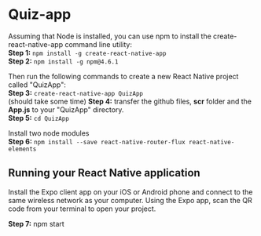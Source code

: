 # Quiz-app

Assuming that Node is installed, you can use npm to install the create-react-native-app command line utility: <br/>
**Step 1:** ```npm install -g create-react-native-app``` <br/>
**Step 2:** ```npm install -g npm@4.6.1``` <br/>

Then run the following commands to create a new React Native project called "QuizApp": <br/>
**Step 3:** ```create-react-native-app QuizApp``` <br/>
(should take some time)
**Step 4:** transfer the github files, **scr** folder and the **App.js** to your "QuizApp" directory. <br/>
**Step 5:** ```cd QuizApp``` <br/>

Install two node modules <br/>
**Step 6:** ```npm install --save react-native-router-flux react-native-elements``` <br/>

## Running your React Native application 

Install the Expo client app on your iOS or Android phone and connect to the same wireless network as your computer. Using the Expo app, scan the QR code from your terminal to open your project.<br/>

**Step 7:** npm start <br/>



